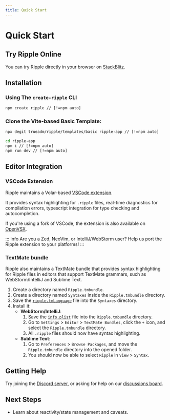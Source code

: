 ```yaml
---
title: Quick Start
---
```


# Quick Start

## Try Ripple Online
You can try Ripple directly in your browser on [StackBlitz](https://stackblitz.com/github/trueadm/ripple/tree/main/templates/basic).

## Installation

### Using The <Badge type="warning" text="Experimental" /> `create-ripple` CLI

```sh
npm create ripple // [!=npm auto]
```

### Clone the Vite-based Basic Template:
```sh
npx degit trueadm/ripple/templates/basic ripple-app // [!=npm auto]

cd ripple-app
npm i // [!=npm auto]
npm run dev // [!=npm auto]
```

## Editor Integration

### VSCode Extension
Ripple maintains a Volar-based [VSCode extension](https://marketplace.visualstudio.com/items?itemName=ripplejs.ripple-vscode-plugin).

It provides syntax highlighting for `.ripple` files, real-time diagnostics for
compilation errors, typescript integration for type checking and autocompletion.

If you're using a fork of VSCode, the extension is also available on [OpenVSX](https://open-vsx.org/extension/ripplejs/ripple-vscode-plugin).

::: info Are you a Zed, NeoVim, or IntelliJ/WebStorm user?
Help us port the Ripple extension to your platforms!
:::

### TextMate bundle
Ripple also maintains a TextMate bundle that provides syntax highlighting for
Ripple files in editors that support TextMate grammars, such as WebStorm/IntelliJ
and Sublime Text.

1. Create a directory named `Ripple.tmbundle`.
2. Create a directory named `Syntaxes` inside the `Ripple.tmbundle` directory.
3. Save the
		[`ripple.tmLanguage`](https://github.com/trueadm/ripple/blob/main/assets/Ripple.tmbundle/Syntaxes/ripple.tmLanguage)
		file into the `Syntaxes` directory.
4. Install it:
	* **WebStorm/IntelliJ**:
		1. Save the
				[`info.plist`](https://github.com/trueadm/ripple/blob/main/assets/Ripple.tmbundle/info.plist)
				file into the `Ripple.tmbundle` directory.
		2. Go to `Settings` > `Editor` > `TextMate Bundles`, click the `+` icon, and select the `Ripple.tmbundle` directory.
		3. All `.ripple` files should now have syntax highlighting.
	* **Sublime Text**:
		1. Go to `Preferences` > `Browse Packages`, and move the `Ripple.tmbundle` directory into the opened folder.
		2. You should now be able to select `Ripple` in `View` > `Syntax`.

## Getting Help

Try joining the [Discord server](https://discord.gg/JBF2ySrh2W), or asking for
help on our [discussions board](https://github.com/trueadm/ripple/discussions).

## Next Steps

- Learn about reactivity/state management and caveats.

